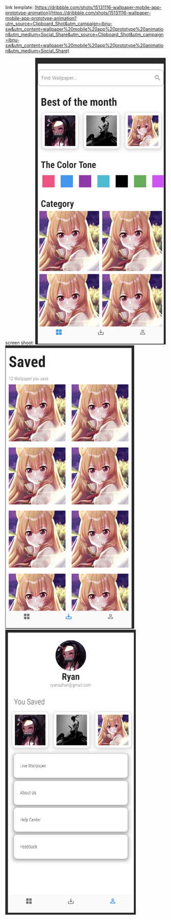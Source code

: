 link template:
[https://dribbble.com/shots/15131116-wallpaper-mobile-app-prototype-animation](https://dribbble.com/shots/15131116-wallpaper-mobile-app-prototype-animation?utm_source=Clipboard_Shot&utm_campaign=ibnu-sw&utm_content=wallpaper%20mobile%20app%20prototype%20animation&utm_medium=Social_Share&utm_source=Clipboard_Shot&utm_campaign=ibnu-sw&utm_content=wallpaper%20mobile%20app%20prototype%20animation&utm_medium=Social_Share)

screen shoot:
![Alt text](image.png)
![Alt text](image-1.png)
![Alt text](image-2.png)
